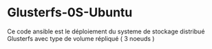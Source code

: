 # Glusterfs-0S-Ubuntu
Ce code ansible est le déploiement du systeme de stockage distribué Glusterfs avec type de volume répliqué ( 3 noeuds )
